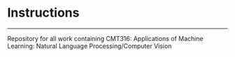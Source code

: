 # Instructions
<hr>

Repository for all work containing CMT316: Applications of Machine Learning: Natural Language Processing/Computer Vision

